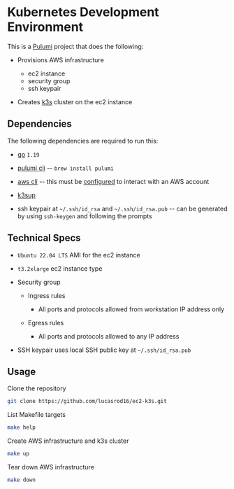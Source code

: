 # Kubernetes Development Environment

This is a [Pulumi](https://www.pulumi.com/) project that does the following:

- Provisions AWS infrastructure
  - ec2 instance
  - security group
  - ssh keypair

- Creates [k3s](https://docs.k3s.io/) cluster on the ec2 instance

## Dependencies

The following dependencies are required to run this:

- [go](https://go.dev/doc/install) `1.19`

- [pulumi cli](https://www.pulumi.com/docs/get-started/install/) -- `brew install pulumi`

- [aws cli](https://docs.aws.amazon.com/cli/latest/userguide/getting-started-install.html) -- this must be [configured](https://docs.aws.amazon.com/cli/latest/userguide/cli-configure-quickstart.html) to interact with an AWS account

- [k3sup](https://github.com/alexellis/k3sup)

- ssh keypair at `~/.ssh/id_rsa` and `~/.ssh/id_rsa.pub` -- can be generated by using `ssh-keygen` and following the prompts

## Technical Specs

- `Ubuntu 22.04 LTS` AMI for the ec2 instance

- `t3.2xlarge` ec2 instance type

- Security group

  - Ingress rules
  
    - All ports and protocols allowed from workstation IP address only

  - Egress rules

    - All ports and protocols allowed to any IP address

- SSH keypair uses local SSH public key at `~/.ssh/id_rsa.pub`

## Usage

Clone the repository

```bash
git clone https://github.com/lucasrod16/ec2-k3s.git
```

List Makefile targets

```bash
make help
```

Create AWS infrastructure and k3s cluster

```bash
make up
```

Tear down AWS infrastructure

```bash
make down
```
